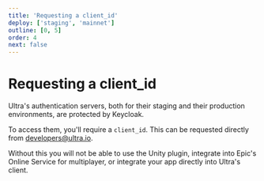 ```yaml
---
title: 'Requesting a client_id'
deploy: ['staging', 'mainnet']
outline: [0, 5]
order: 4
next: false
---
```


# Requesting a client_id

Ultra's authentication servers, both for their staging and their production environments, are protected by Keycloak.

To access them, you'll require a `client_id`. This can be requested directly from [developers@ultra.io](mailto:developers@ultra.io).

Without this you will not be able to use the Unity plugin, integrate into Epic's Online Service for multiplayer, or integrate your app directly into Ultra's client.
